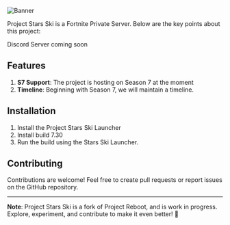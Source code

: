 ![Banner](https://i.imgur.com/VQdErni.png)

Project Stars Ski is a Fortnite Private Server. Below are the key points about this project:

Discord Server coming soon

## Features

1. **S7 Support**: The project is hosting on Season 7 at the moment
2. **Timeline**: Beginning with Season 7, we will maintain a timeline.

## Installation

1. Install the Project Stars Ski Launcher
2. Install build 7.30
3. Run the build using the Stars Ski Launcher.
## Contributing

Contributions are welcome! Feel free to create pull requests or report issues on the GitHub repository.

---

**Note**: Project Stars Ski is a fork of Project Reboot, and is work in progress. Explore, experiment, and contribute to make it even better! 🚀
